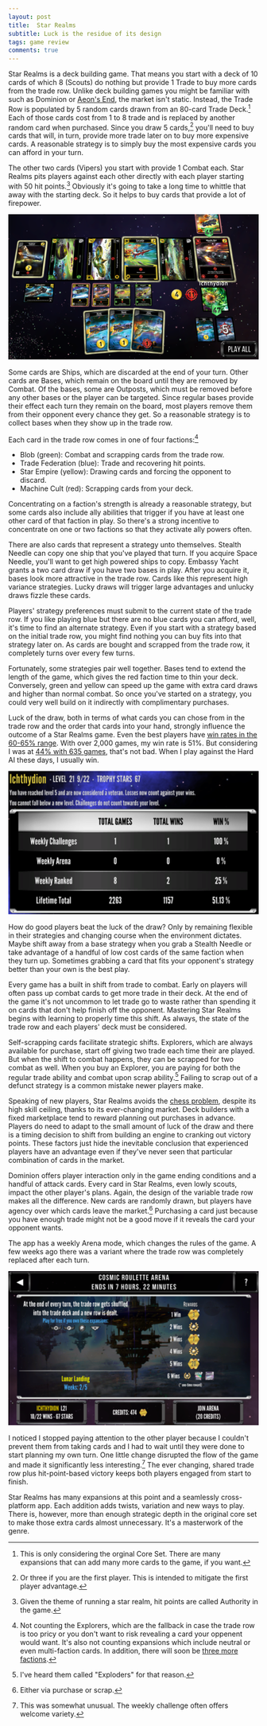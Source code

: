 ```yaml
---
layout: post
title:  Star Realms
subtitle: Luck is the residue of its design
tags: game review
comments: true
---
```


Star Realms is a deck building game. That means you start with a deck
of 10 cards of which 8 (Scouts) do nothing but provide 1 Trade to buy
more cards from the trade row. Unlike deck building games you might be
familiar with such as Dominion or [Aeon's
End](https://jlericson.com/2020/07/03/review-aeon-s-end-legacy-building-decks-and-characters-for-fun-and-the-defense-of-gravehold.html),
the market isn't static. Instead, the Trade Row is populated by 5
random cards drawn from an 80-card Trade Deck.[^1] Each of those cards
cost from 1 to 8 trade and is replaced by another random card when
purchased. Since you draw 5 cards,[^2] you'll need to buy cards that
will, in turn, provide more trade later on to buy more expensive
cards. A reasonable strategy is to simply buy the most expensive cards
you can afford in your turn.

The other two cards (Vipers) you start with provide 1 Combat
each. Star Realms pits players against each other directly with each
player starting with 50 hit points.[^3] Obviously it's going to take a
long time to whittle that away with the starting deck. So it helps to
buy cards that provide a lot of firepower.

![The Star Realms app](/images/star_realms_app.png)


Some cards are Ships, which are discarded at the end of your
turn. Other cards are Bases, which remain on the board until they are
removed by Combat. Of the bases, some are Outposts, which must be
removed before any other bases or the player can be targeted. Since
regular bases provide their effect each turn they remain on the board,
most players remove them from their opponent every chance they get. So
a reasonable strategy is to collect bases when they show up in the
trade row.

Each card in the trade row comes in one of four factions:[^4]

* Blob (green): Combat and scrapping cards from the trade row.
* Trade Federation (blue): Trade and recovering hit points.
* Star Empire (yellow): Drawing cards and forcing the opponent to discard.
* Machine Cult (red): Scrapping cards from your deck.

Concentrating on a faction's strength is already a reasonable
strategy, but some cards also include ally abilities that trigger if
you have at least one other card of that faction in play. So there's a
strong incentive to concentrate on one or two factions so that they
activate ally powers often.

There are also cards that represent a strategy unto
themselves. Stealth Needle can copy one ship that you've played that
turn. If you acquire Space Needle, you'll want to get high powered
ships to copy. Embassy Yacht grants a two card draw if you have two
bases in play. After you acquire it, bases look more attractive in the
trade row. Cards like this represent high variance strategies. Lucky
draws will trigger large advantages and unlucky draws fizzle these
cards.

Players' strategy preferences must submit to the current state of the
trade row. If you like playing blue but there are no blue cards you
can afford, well, it's time to find an alternate strategy. Even if you
start with a strategy based on the initial trade row, you might find
nothing you can buy fits into that strategy later on. As cards are
bought and scrapped from the trade row, it completely turns over every
few turns.

Fortunately, some strategies pair well together. Bases tend to extend
the length of the game, which gives the red faction time to thin your
deck. Conversely, green and yellow can speed up the game with extra
card draws and higher than normal combat. So once you've started on a
strategy, you could very well build on it indirectly with
complimentary purchases.

Luck of the draw, both in terms of what cards you can chose from in
the trade row and the order that cards into your hand, strongly
influence the outcome of a Star Realms game. Even the best players
have [win rates in the 60-65%
range](https://boardgamegeek.com/thread/1820377/article/26512475#26512475). With
over 2,000 games, my win rate is 51%. But considering I was at [44%
with 635
games](https://jlericson.com/2020/09/26/star_realms_levels.html),
that's not bad. When I play against the Hard AI these days, I usually
win.

![My profile in the Fall of 2022](/images/star_realms_profile_2022.png)

How do good players beat the luck of the draw? Only by remaining
flexible in their strategies and changing course when the environment
dictates. Maybe shift away from a base strategy when you grab a
Stealth Needle or take advantage of a handful of low cost cards of the
same faction when they turn up. Sometimes grabbing a card that fits
your opponent's strategy better than your own is the best play.

Every game has a built in shift from trade to combat. Early on players
will often pass up combat cards to get more trade in their deck. At
the end of the game it's not uncommon to let trade go to waste rather
than spending it on cards that don't help finish off the
opponent. Mastering Star Realms begins with learning to properly time
this shift. As always, the state of the trade row and each players'
deck must be considered.

Self-scrapping cards facilitate strategic shifts. Explorers, which are
always available for purchase, start off giving two trade each time
their are played. But when the shift to combat happens, they can be
scrapped for two combat as well. When you buy an Explorer, you are
paying for both the regular trade ability and combat upon scrap
ability.[^5] Failing to scrap out of a defunct strategy is a common
mistake newer players make.

Speaking of new players, Star Realms avoids the [chess
problem](https://jlericson.com/2021/01/03/chess-review.html), despite
its high skill ceiling, thanks to its ever-changing market. Deck
builders with a fixed marketplace tend to reward planning out
purchases in advance. Players do need to adapt to the small amount of
luck of the draw and there is a timing decision to shift from building
an engine to cranking out victory points. These factors just hide the
inevitable conclusion that experienced players have an advantage even
if they've never seen that particular combination of cards in the
market.

Dominion offers player interaction only in the game ending conditions
and a handful of attack cards. Every card in Star Realms, even lowly
scouts, impact the other player's plans. Again, the design of the
variable trade row makes all the difference. New cards are randomly
drawn, but players have agency over which cards leave the market.[^6]
Purchasing a card just because you have enough trade might not be a
good move if it reveals the card your opponent wants.

The app has a weekly Arena mode, which changes the rules of the
game. A few weeks ago there was a variant where the trade row was
completely replaced after each turn.

![Cosmic Roulette Arena](/images/star_realms_roulette.png)

I noticed I stopped paying attention to the other player because I
couldn't prevent them from taking cards and I had to wait until they
were done to start planning my own turn. One little change disrupted
the flow of the game and made it significantly less interesting.[^7]
The ever changing, shared trade row plus hit-point-based victory
keeps both players engaged from start to finish.

Star Realms has many expansions at this point and a seamlessly
cross-platform app. Each addition adds twists, variation and new ways
to play. There is, however, more than enough strategic depth in the
original core set to make those extra cards almost unnecessary. It's a
masterwork of the genre.



[^1]: This is only considering the orginal Core Set. There are many
    expansions that can add many more cards to the game, if you want.
    
[^2]: Or three if you are the first player. This is intended to
    mitigate the first player advantage.
    
[^3]: Given the theme of running a star realm, hit points are called
    Authority in the game.
    
[^4]: Not counting the Explorers, which are the fallback in case the
    trade row is too pricy or you don't want to risk revealing a card
    your oppenent would want. It's also not counting expansions which
    include neutral or even multi-faction cards. In addition, there
    will soon be [three more
    factions](https://boardgamegeek.com/boardgame/360676/star-realms-rise-empire).

[^5]: I've heard them called "Exploders" for that reason.

[^6]: Either via purchase or scrap.

[^7]: This was somewhat unusual. The weekly challenge often offers
    welcome variety.
